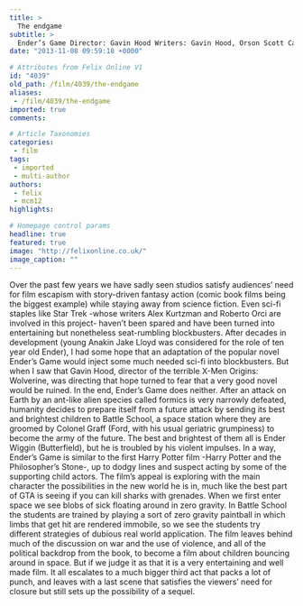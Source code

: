 ```yaml
---
title: >
  The endgame
subtitle: >
  Ender’s Game Director: Gavin Hood Writers: Gavin Hood, Orson Scott Card (novel) Starring: Harrison Ford, Asa Butterfield, Hailee Steinfeld, Abigail Breslin, Viola Davis, Ben Kingsley Runtime: 114 minutes Certificate: 12A
date: "2013-11-08 09:59:18 +0000"

# Attributes from Felix Online V1
id: "4039"
old_path: /film/4039/the-endgame
aliases:
 - /film/4039/the-endgame
imported: true
comments:

# Article Taxonomies
categories:
 - film
tags:
 - imported
 - multi-author
authors:
 - felix
 - mcm12
highlights:

# Homepage control params
headline: true
featured: true
image: "http://felixonline.co.uk/"
image_caption: ""
---
```


Over the past few years we have sadly seen studios satisfy audiences’ need for film escapism with story-driven fantasy action (comic book films being the biggest example) while staying away from science fiction. Even sci-fi staples like Star Trek -whose writers Alex Kurtzman and Roberto Orci are involved in this project- haven’t been spared and have been turned into entertaining but nonetheless seat-rumbling blockbusters.
 After decades in development (young Anakin Jake Lloyd was considered for the role of ten year old Ender), I had some hope that an adaptation of the popular novel Ender’s Game would inject some much needed sci-fi into blockbusters. But when I saw that Gavin Hood, director of the terrible X-Men Origins: Wolverine, was directing that hope turned to fear that a very good novel would be ruined. In the end, Ender’s Game does neither.
 After an attack on Earth by an ant-like alien species called formics is very narrowly defeated, humanity decides to prepare itself from a future attack by sending its best and brightest children to Battle School, a space station where they are groomed by Colonel Graff (Ford, with his usual geriatric grumpiness) to become the army of the future. The best and brightest of them all is Ender Wiggin (Butterfield), but he is troubled by his violent impulses.
 In a way, Ender’s Game is similar to the first Harry Potter film -Harry Potter and the Philosopher’s Stone-, up to dodgy lines and suspect acting by some of the supporting child actors. The film’s appeal is exploring with the main character the possibilities in the new world he is in, much like the best part of GTA is seeing if you can kill sharks with grenades. When we first enter space we see blobs of sick floating around in zero gravity. In Battle School the students are trained by playing a sort of zero gravity paintball in which limbs that get hit are rendered immobile, so we see the students try different strategies of dubious real world application.
 The film leaves behind much of the discussion on war and the use of violence, and all of the political backdrop from the book, to become a film about children bouncing around in space. But if we judge it as that it is a very entertaining and well made film. It all escalates to a much bigger third act that packs a lot of punch, and leaves with a last scene that satisfies the viewers’ need for closure but still sets up the possibility of a sequel.
